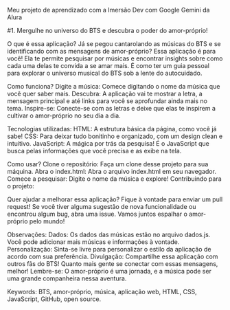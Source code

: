 Meu projeto de aprendizado com a Imersão Dev com Google Gemini da Alura 

#1. Mergulhe no universo do BTS e descubra o poder do amor-próprio!

O que é essa aplicação?
Já se pegou cantarolando as músicas do BTS e se identificando com as mensagens de amor-próprio? Essa aplicação é para você!
Ela te permite pesquisar por músicas e encontrar insights sobre como cada uma delas te convida a se amar mais. É como ter um guia pessoal para explorar o universo musical do BTS sob a lente do autocuidado.

Como funciona?
Digite a música: Comece digitando o nome da música que você quer saber mais.
Descubra: A aplicação vai te mostrar a letra, a mensagem principal e até links para você se aprofundar ainda mais no tema.
Inspire-se: Conecte-se com as letras e deixe que elas te inspirem a cultivar o amor-próprio no seu dia a dia.

Tecnologias utilizadas:
HTML: A estrutura básica da página, como você já sabe!
CSS: Para deixar tudo bonitinho e organizado, com um design clean e intuitivo.
JavaScript: A mágica por trás da pesquisa! É o JavaScript que busca pelas informações que você precisa e as exibe na tela.

Como usar?
Clone o repositório: Faça um clone desse projeto para sua máquina.
Abra o index.html: Abra o arquivo index.html em seu navegador.
Comece a pesquisar: Digite o nome da música e explore!
Contribuindo para o projeto:

Quer ajudar a melhorar essa aplicação? Fique à vontade para enviar um pull request! Se você tiver alguma sugestão de nova funcionalidade ou encontrou algum bug, abra uma issue.
Vamos juntos espalhar o amor-próprio pelo mundo! 

Observações:
Dados: Os dados das músicas estão no arquivo dados.js. Você pode adicionar mais músicas e informações à vontade.
Personalização: Sinta-se livre para personalizar o estilo da aplicação de acordo com sua preferência.
Divulgação: Compartilhe essa aplicação com outros fãs do BTS! Quanto mais gente se conectar com essas mensagens, melhor!
Lembre-se: O amor-próprio é uma jornada, e a música pode ser uma grande companheira nessa aventura.

Keywords: BTS, amor-próprio, música, aplicação web, HTML, CSS, JavaScript, GitHub, open source.
